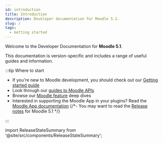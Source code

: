 ```yaml
---
id: introduction
title: Introduction
description: Developer documentation for Moodle 5.1.
slug: /
tags:
  - Getting started
---
```


Welcome to the Developer Documentation for **Moodle 5.1**.

This documentation is version-specific and includes a range of useful guides and information.

:::tip Where to start

- If you're new to Moodle development, you should check out our [Getting started guide](/general/development/gettingstarted)
- Look through our [guides to Moodle APIs](./apis.md)
- Browse our [Moodle feature](./guides.md) deep dives
- Interested in supporting the Moodle App in your plugins? Read the [Moodle App documentation](/general/app)
{/*- You may want to read the [Release notes](/general/releases/5.1) for Moodle 5.1 */}

:::

import ReleaseStateSummary from '@site/src/components/ReleaseStateSummary';

<ReleaseStateSummary releaseName="5.1" />
